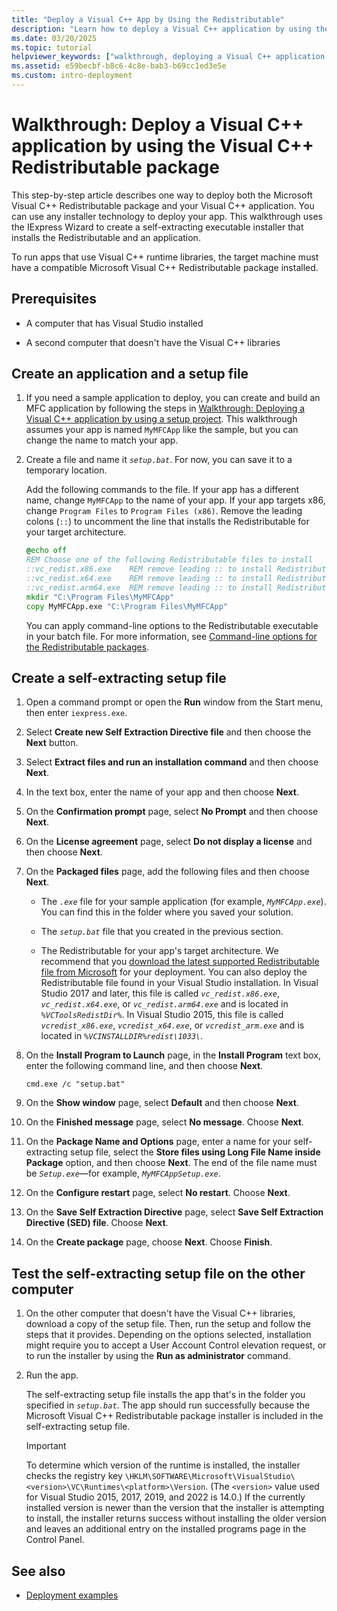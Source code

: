 ```yaml
---
title: "Deploy a Visual C++ App by Using the Redistributable"
description: "Learn how to deploy a Visual C++ application by using the Visual C++ Redistributable package."
ms.date: 03/20/2025
ms.topic: tutorial
helpviewer_keywords: ["walkthrough, deploying a Visual C++ application by using the redistributable package"]
ms.assetid: e59becbf-b8c6-4c8e-bab3-b69cc1ed3e5e
ms.custom: intro-deployment
---
```

# Walkthrough: Deploy a Visual C++ application by using the Visual C++ Redistributable package

This step-by-step article describes one way to deploy both the Microsoft Visual C++ Redistributable package and your Visual C++ application. You can use any installer technology to deploy your app. This walkthrough uses the IExpress Wizard to create a self-extracting executable installer that installs the Redistributable and an application.

To run apps that use Visual C++ runtime libraries, the target machine must have a compatible Microsoft Visual C++ Redistributable package installed.

## Prerequisites

- A computer that has Visual Studio installed

- A second computer that doesn't have the Visual C++ libraries

## Create an application and a setup file

1. If you need a sample application to deploy, you can create and build an MFC application by following the steps in [Walkthrough: Deploying a Visual C++ application by using a setup project](walkthrough-deploying-a-visual-cpp-application-by-using-a-setup-project.md). This walkthrough assumes your app is named `MyMFCApp` like the sample, but you can change the name to match your app.

1. Create a file and name it *`setup.bat`*. For now, you can save it to a temporary location.

    Add the following commands to the file. If your app has a different name, change `MyMFCApp` to the name of your app. If your app targets x86, change `Program Files` to `Program Files (x86)`. Remove the leading colons (`::`) to uncomment the line that installs the Redistributable for your target architecture.

    ```cmd
    @echo off
    REM Choose one of the following Redistributable files to install
    ::vc_redist.x86.exe    REM remove leading :: to install Redistributable for x86
    ::vc_redist.x64.exe    REM remove leading :: to install Redistributable for x64
    ::vc_redist.arm64.exe  REM remove leading :: to install Redistributable for ARM64
    mkdir "C:\Program Files\MyMFCApp"
    copy MyMFCApp.exe "C:\Program Files\MyMFCApp"
    ```

    You can apply command-line options to the Redistributable executable in your batch file. For more information, see [Command-line options for the Redistributable packages](./redistributing-visual-cpp-files.md#command-line-options-for-the-redistributable-packages).

## Create a self-extracting setup file

1. Open a command prompt or open the **Run** window from the Start menu, then enter `iexpress.exe`.

1. Select **Create new Self Extraction Directive file** and then choose the **Next** button.

1. Select **Extract files and run an installation command** and then choose **Next**.

1. In the text box, enter the name of your app and then choose **Next**.

1. On the **Confirmation prompt** page, select **No Prompt** and then choose **Next**.

1. On the **License agreement** page, select **Do not display a license** and then choose **Next**.

1. On the **Packaged files** page, add the following files and then choose **Next**.

   - The *`.exe`* file for your sample application (for example, *`MyMFCApp.exe`*). You can find this in the folder where you saved your solution.

   - The *`setup.bat`* file that you created in the previous section.

   - The Redistributable for your app's target architecture. We recommend that you [download the latest supported Redistributable file from Microsoft](latest-supported-vc-redist.md) for your deployment. You can also deploy the Redistributable file found in your Visual Studio installation. In Visual Studio 2017 and later, this file is called *`vc_redist.x86.exe`*, *`vc_redist.x64.exe`*, or *`vc_redist.arm64.exe`* and is located in *`%VCToolsRedistDir%`*. In Visual Studio 2015, this file is called *`vcredist_x86.exe`*, *`vcredist_x64.exe`*, or *`vcredist_arm.exe`* and is located in *`%VCINSTALLDIR%redist\1033\`*.

1. On the **Install Program to Launch** page, in the **Install Program** text box, enter the following command line, and then choose **Next**.

   `cmd.exe /c "setup.bat"`

1. On the **Show window** page, select **Default** and then choose **Next**.

1. On the **Finished message** page, select **No message**. Choose **Next**.

1. On the **Package Name and Options** page, enter a name for your self-extracting setup file, select the **Store files using Long File Name inside Package** option, and then choose **Next**. The end of the file name must be *`Setup.exe`*—for example, *`MyMFCAppSetup.exe`*.

1. On the **Configure restart** page, select **No restart**. Choose **Next**.

1. On the **Save Self Extraction Directive** page, select **Save Self Extraction Directive (SED) file**. Choose **Next**.

1. On the **Create package** page, choose **Next**. Choose **Finish**.

## Test the self-extracting setup file on the other computer

1. On the other computer that doesn't have the Visual C++ libraries, download a copy of the setup file. Then, run the setup and follow the steps that it provides. Depending on the options selected, installation might require you to accept a User Account Control elevation request, or to run the installer by using the **Run as administrator** command.

1. Run the app.

   The self-extracting setup file installs the app that's in the folder you specified in *`setup.bat`*. The app should run successfully because the Microsoft Visual C++ Redistributable package installer is included in the self-extracting setup file.

   > [!IMPORTANT]
   > To determine which version of the runtime is installed, the installer checks the registry key `\HKLM\SOFTWARE\Microsoft\VisualStudio\<version>\VC\Runtimes\<platform>\Version`. (The `<version>` value used for Visual Studio 2015, 2017, 2019, and 2022 is 14.0.) If the currently installed version is newer than the version that the installer is attempting to install, the installer returns success without installing the older version and leaves an additional entry on the installed programs page in the Control Panel.

## See also

- [Deployment examples](deployment-examples.md)
